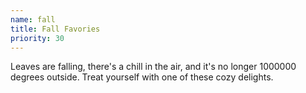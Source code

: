 ```yaml
---
name: fall
title: Fall Favories
priority: 30
---
```


Leaves are falling, there's a chill in the air, and it's no longer 1000000 degrees outside.  Treat yourself with one of these cozy delights.
